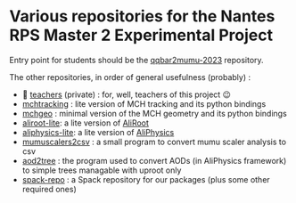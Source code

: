 # Various repositories for the Nantes RPS Master 2 Experimental Project

Entry point for students should be the [qqbar2mumu-2023](https://github.com/nantes-m2-rps-exp/qqbar2mumu-2023) repository.

The other repositories, in order of general usefulness (probably) :

- :closed_lock_with_key: [teachers](https://github.com/nantes-m2-rps-exp/teachers) (private) : for, well, teachers of this project :wink:
- [mchtracking](https://github.com/nantes-m2-rps-exp/mchtracking) : lite version of MCH tracking and its python bindings
- [mchgeo](https://github.com/nantes-m2-rps-exp/mchgeo) : minimal version of the MCH geometry and its python bindings
- [aliroot-lite](https://github.com/nantes-m2-rps-exp/aliroot-lite): a lite version of [AliRoot](https://github.com/alisw/AliRoot)
- [aliphysics-lite](https://github.com/nantes-m2-rps-exp/aliphysics-lite): a lite version of [AliPhysics](https://github.com/alisw/AliPhysics)
- [mumuscalers2csv](https://github.com/nantes-m2-rps-exp/mumuscalers2csv) : a small program to convert mumu scaler analysis to csv
- [aod2tree](https://github.com/nantes-m2-rps-exp/aod2tree) : the program used to convert AODs (in AliPhysics framework) to simple trees managable with uproot only
- [spack-repo](https://github.com/nantes-m2-rps-exp/spack-repo) : a Spack repository for our packages (plus some other required ones)

